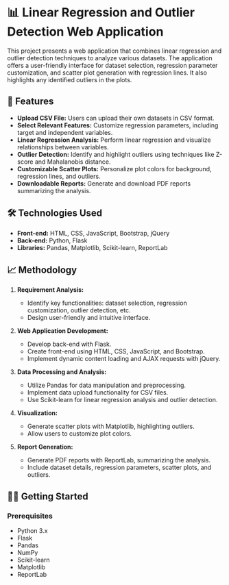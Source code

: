 # 📊 Linear Regression and Outlier Detection Web Application

This project presents a web application that combines linear regression and outlier detection techniques to analyze various datasets. The application offers a user-friendly interface for dataset selection, regression parameter customization, and scatter plot generation with regression lines. It also highlights any identified outliers in the plots.

## 🚀 Features

- **Upload CSV File:** Users can upload their own datasets in CSV format.
- **Select Relevant Features:** Customize regression parameters, including target and independent variables.
- **Linear Regression Analysis:** Perform linear regression and visualize relationships between variables.
- **Outlier Detection:** Identify and highlight outliers using techniques like Z-score and Mahalanobis distance.
- **Customizable Scatter Plots:** Personalize plot colors for background, regression lines, and outliers.
- **Downloadable Reports:** Generate and download PDF reports summarizing the analysis.

## 🛠️ Technologies Used

- **Front-end:** HTML, CSS, JavaScript, Bootstrap, jQuery
- **Back-end:** Python, Flask
- **Libraries:** Pandas, Matplotlib, Scikit-learn, ReportLab

## 📈 Methodology

1. **Requirement Analysis:**
   - Identify key functionalities: dataset selection, regression customization, outlier detection, etc.
   - Design user-friendly and intuitive interface.

2. **Web Application Development:**
   - Develop back-end with Flask.
   - Create front-end using HTML, CSS, JavaScript, and Bootstrap.
   - Implement dynamic content loading and AJAX requests with jQuery.

3. **Data Processing and Analysis:**
   - Utilize Pandas for data manipulation and preprocessing.
   - Implement data upload functionality for CSV files.
   - Use Scikit-learn for linear regression analysis and outlier detection.

4. **Visualization:**
   - Generate scatter plots with Matplotlib, highlighting outliers.
   - Allow users to customize plot colors.

5. **Report Generation:**
   - Generate PDF reports with ReportLab, summarizing the analysis.
   - Include dataset details, regression parameters, scatter plots, and outliers.

## 🏃‍♀️ Getting Started

### Prerequisites

- Python 3.x
- Flask
- Pandas
- NumPy
- Scikit-learn
- Matplotlib
- ReportLab
